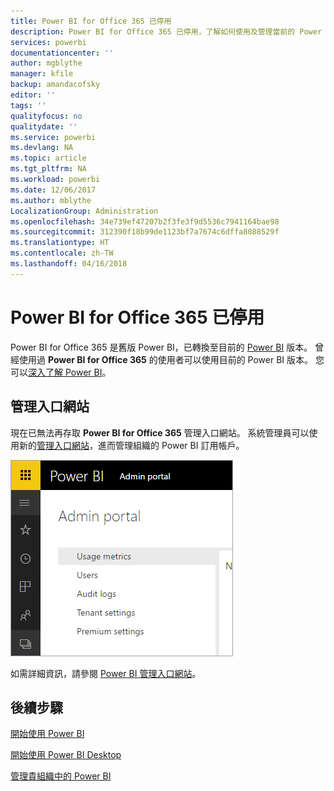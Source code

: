 ```yaml
---
title: Power BI for Office 365 已停用
description: Power BI for Office 365 已停用，了解如何使用及管理當前的 Power BI。
services: powerbi
documentationcenter: ''
author: mgblythe
manager: kfile
backup: amandacofsky
editor: ''
tags: ''
qualityfocus: no
qualitydate: ''
ms.service: powerbi
ms.devlang: NA
ms.topic: article
ms.tgt_pltfrm: NA
ms.workload: powerbi
ms.date: 12/06/2017
ms.author: mblythe
LocalizationGroup: Administration
ms.openlocfilehash: 34e739ef47207b2f3fe3f9d5536c7941164bae98
ms.sourcegitcommit: 312390f18b99de1123bf7a7674c6dffa8088529f
ms.translationtype: HT
ms.contentlocale: zh-TW
ms.lasthandoff: 04/16/2018
---
```

# <a name="power-bi-for-office-365-is-retired"></a>Power BI for Office 365 已停用
Power BI for Office 365 是舊版 Power BI，已轉換至目前的 [Power BI](https://powerbi.microsoft.com) 版本。 曾經使用過 **Power BI for Office 365** 的使用者可以使用目前的 Power BI 版本。 您可以[深入了解 Power BI](service-get-started.md)。

## <a name="the-admin-portal"></a>管理入口網站
現在已無法再存取 **Power BI for Office 365** 管理入口網站。 系統管理員可以使用新的[管理入口網站](https://app.powerbi.com/admin-portal)，進而管理組織的 Power BI 訂用帳戶。

![](media/service-admin-o365portal-retired/powerbi-admin-landing-page.png)

如需詳細資訊，請參閱 [Power BI 管理入口網站](service-admin-portal.md)。

## <a name="next-steps"></a>後續步驟
[開始使用 Power BI](service-get-started.md)

[開始使用 Power BI Desktop](desktop-getting-started.md)

[管理貴組織中的 Power BI](service-admin-administering-power-bi-in-your-organization.md)